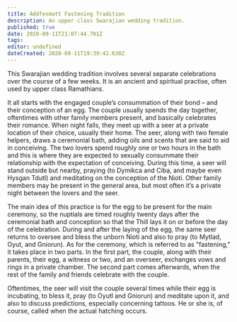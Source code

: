 ```yaml
---
title: Addfesmatt Fastening Tradition
description: An upper class Swarajian wedding tradition.
published: true
date: 2020-09-11T21:07:44.701Z
tags: 
editor: undefined
dateCreated: 2020-09-11T19:39:42.630Z
---
```


This Swarajian wedding tradition involves several separate celebrations over the course of a few weeks. It is an ancient and spiritual practise, often used by upper class Ramathians.

It all starts with the engaged couple’s consummation of their bond – and their conception of an egg. The couple usually spends the day together, oftentimes with other family members present, and basically celebrates their romance. When night falls, they meet up with a seer at a private location of their choice, usually their home. The seer, along with two female helpers, draws a ceremonial bath, adding oils and scents that are said to aid in conceiving. The two lovers spend roughly one or two hours in the bath and this is where they are expected to sexually consummate their relationship with the expectation of conceiving. During this time, a seer will stand outside but nearby, praying (to Dymikca and Ciba, and maybe even Hysgan Tdutl) and meditating on the conception of the Nioti. Other family members may be present in the general area, but most often it’s a private night between the lovers and the seer.

The main idea of this practice is for the egg to be present for the main ceremony, so the nuptials are timed roughly twenty days after the ceremonial bath and conception so that the Thill lays it on or before the day of the celebration. During and after the laying of the egg, the same seer returns to oversee and bless the unborn Nioti and also to pray (to Mytlad, Oyut, and Gniorun). As for the ceremony, which is referred to as "fastening," it takes place in two parts. In the first part, the couple, along with their parents, their egg, a witness or two, and an overseer, exchanges vows and rings in a private chamber. The second part comes afterwards, when the rest of the family and friends celebrate with the couple.

Oftentimes, the seer will visit the couple several times while their egg is incubating, to bless it, pray (to Oyutl and Gniorun) and meditate upon it, and also to discuss predictions, especially concerning tattoos. He or she is, of course, called when the actual hatching occurs.
